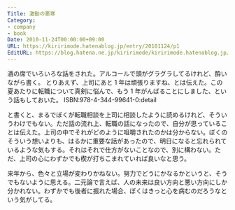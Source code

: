 ```yaml
---
Title: 激動の悪寒
Category:
- company
- book
Date: 2010-11-24T00:00:00+09:00
URL: https://kiririmode.hatenablog.jp/entry/20101124/p1
EditURL: https://blog.hatena.ne.jp/kiririmode/kiririmode.hatenablog.jp/atom/entry/8454420450078211374
---
```



酒の席でいろいろな話をされた。アルコールで頭がグラグラしてるけれど、酔いながら書く。
とりあえず、上司にあと 1 年は頑張りますね、とは伝えた。この夏あたりに転職について真剣に悩んで、もう 1 年がんばることにしました、という話もしておいた。
ISBN:978-4-344-99641-0:detail

と書くと、まるでぼくが転職相談を上司に相談したように読めるけれど、そういうわけでもない。ただ話の流れ上、転職の話になったので、自分が思っていることは伝えた。上司の中でそれがどのように咀嚼されたのかは分からない。ぼくのそういう想いよりも、はるかに重要な話があったので、明日になると忘れられているような気もする。それはそれで仕方がないことなので、別に構わない。ただ、上司の心にわずかでも楔が打ちこまれていれば良いなと思う。

来年から、色々と立場が変わりかねない。努力でどうにかなるかというと、そうでもないように思える。二元論で言えば、人の未来は良い方向と悪い方向にしか分かれない。わずかでも後者に振れた場合、ぼくはきっと心を病むのだろうなという気がしてる。
